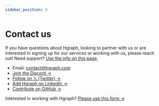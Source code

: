 ```yaml
---
sidebar_position: 4
---
```


# Contact us

If you have questions about Hgraph, looking to partner with us or are interested in signing up for our services or working with us, please reach out! Need support? [Use the info on this page](/support).

- Email: contact@hgraph.com
- [Join the Discord →](https://discord.gg/dwxpRHHVWX)
- [Follow on 𝕏 (Twitter) →](https://x.com/hgraph_io)
- [Add Hgraph on LinkedIn →](https://www.linkedin.com/company/hgraph_io)
- [Contribute on GitHub →](https://github.com/hgraph-io)

Interested in working with Hgraph? [Please use this form →](https://hgraph.com/contact)